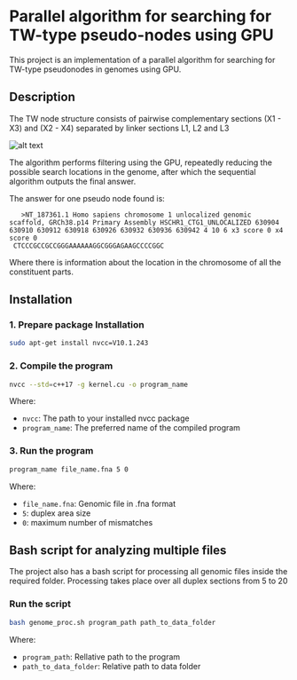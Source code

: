 
# Parallel algorithm for searching for TW-type pseudo-nodes using GPU

This project is an implementation of a parallel algorithm for searching for TW-type pseudonodes in genomes using GPU.

## Description

The TW node structure consists of pairwise complementary sections (X1 - X3) and (X2 - X4) separated by linker sections L1, L2 and L3

![alt text](https://github.com/StepanBambestikov/cuda_dna/blob/main/TW-type.jpg?raw=true)

The algorithm performs filtering using the GPU, repeatedly reducing the possible search locations in the genome, after which the sequential algorithm outputs the final answer.


The answer for one pseudo node found is:
```
   >NT_187361.1 Homo sapiens chromosome 1 unlocalized genomic scaffold, GRCh38.p14 Primary Assembly HSCHR1_CTG1_UNLOCALIZED 630904 630910 630912 630918 630926 630932 630936 630942 4 10 6 x3 score 0 x4 score 0 
 CTCCCGCCGCCGGGAAAAAAGGCGGGAGAAGCCCCGGC
   ```
Where there is information about the location in the chromosome of all the constituent parts.

## Installation

### 1. Prepare package Installation

   ```bash
   sudo apt-get install nvcc=V10.1.243
   ```

### 2. Compile the program

   ```bash
   nvcc --std=c++17 -g kernel.cu -o program_name
   ```

Where:
   - `nvcc`: The path to your installed nvcc package
   - `program_name`: The preferred name of the compiled program

### 3. Run the program

   ```bash
   program_name file_name.fna 5 0
   ```
Where:
   - `file_name.fna`: Genomic file in .fna format
   - `5`: duplex area size
   - `0`: maximum number of mismatches

## Bash script for analyzing multiple files

The project also has a bash script for processing all genomic files inside the required folder. Processing takes place over all duplex sections from 5 to 20


### Run the script

   ```bash
   bash genome_proc.sh program_path path_to_data_folder
   ```

Where:
   - `program_path`: Rellative path to the program
   - `path_to_data_folder`: Relative path to data folder
